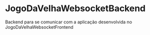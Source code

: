 # JogoDaVelhaWebsocketBackend

Backend para se comunicar com a aplicação desenvolvida no JogoDaVelhaWebsocketFrontend